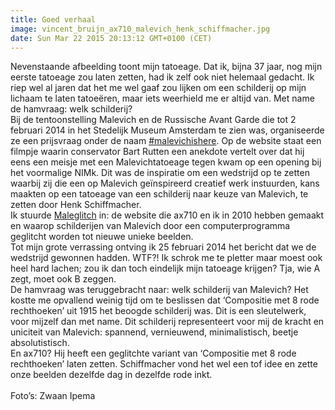 ```yaml
---
title: Goed verhaal
image: vincent_bruijn_ax710_malevich_henk_schiffmacher.jpg
date: Sun Mar 22 2015 20:13:12 GMT+0100 (CET)
---
```


Nevenstaande afbeelding toont mijn tatoeage. Dat ik, bijna 37 jaar, nog mijn eerste tatoeage zou laten zetten, had ik zelf ook niet helemaal gedacht. Ik riep wel al jaren dat het me wel gaaf zou lijken om een schilderij op mijn lichaam te laten tatoeëren, maar iets weerhield me er altijd van. Met name de hamvraag: welk schilderij?<br>
Bij de tentoonstelling Malevich en de Russische Avant Garde die tot 2 februari 2014 in het Stedelijk Museum Amsterdam te zien was, organiseerde ze een prijsvraag onder de naam <a href="http://www.stedelijk.nl/malevichishere" target="_blank">#malevichishere</a>. Op de website staat een filmpje waarin conservator Bart Rutten een anekdote vertelt over dat hij eens een meisje met een Malevichtatoeage tegen kwam op een opening bij het voormalige NIMk. Dit was de inspiratie om een wedstrijd op te zetten waarbij zij die een op Malevich geïnspireerd creatief werk instuurden, kans maakten op een tatoeage van een schilderij naar keuze van Malevich, te zetten door Henk Schiffmacher.<br>
Ik stuurde <a href="http://www.maleglitch.net" target="_blank">Maleglitch</a> in: de website die ax710 en ik in 2010 hebben gemaakt en waarop schilderijen van Malevich door een computerprogramma geglitcht worden tot nieuwe unieke beelden.<br>
Tot mijn grote verrassing ontving ik 25 februari 2014 het bericht dat we de wedstrijd gewonnen hadden. WTF?! Ik schrok me te pletter maar moest ook heel hard lachen; zou ik dan toch eindelijk mijn tatoeage krijgen? Tja, wie A zegt, moet ook B zeggen.<br>
De hamvraag was teruggebracht naar: welk schilderij van Malevich? Het kostte me opvallend weinig tijd om te beslissen dat ‘Compositie met 8 rode rechthoeken’ uit 1915 het beoogde schilderij was. Dit is een sleutelwerk, voor mijzelf dan met name. Dit schilderij representeert voor mij de kracht en uniciteit van Malevich: spannend, vernieuwend, minimalistisch, beetje absolutistisch.<br>
En ax710? Hij heeft een geglitchte variant van ‘Compositie met 8 rode rechthoeken’ laten zetten. Schiffmacher vond het wel een tof idee en zette onze beelden dezelfde dag in dezelfde rode inkt.<br><br>Foto’s: Zwaan Ipema
